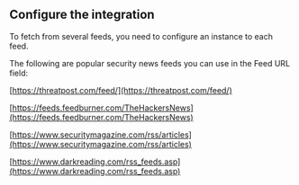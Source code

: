 
## Configure the integration

To fetch from several feeds, you need to configure an instance to each feed.

The following are popular security news feeds you can use in the Feed URL field: 

[https://threatpost.com/feed/](https://threatpost.com/feed/)

[https://feeds.feedburner.com/TheHackersNews](https://feeds.feedburner.com/TheHackersNews)

[https://www.securitymagazine.com/rss/articles](https://www.securitymagazine.com/rss/articles)

[https://www.darkreading.com/rss_feeds.asp](https://www.darkreading.com/rss_feeds.asp)


